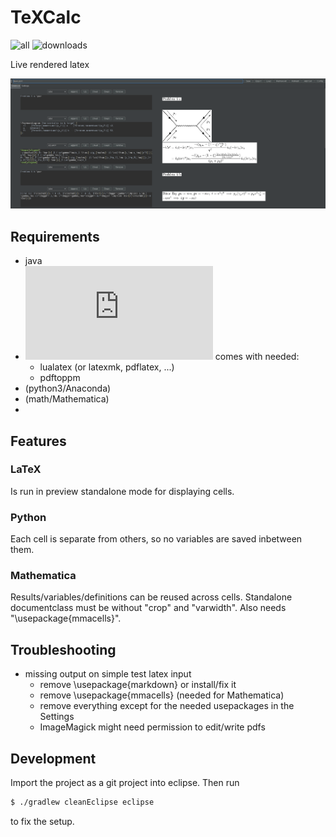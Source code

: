 # TeXCalc
![all](https://github.com/APN-Pucky/TeXCalc/actions/workflows/all.yml/badge.svg)
![downloads](https://img.shields.io/github/downloads/APN-Pucky/TeXCalc/total)

Live rendered latex

 ![](https://raw.githubusercontent.com/APN-Pucky/TeXCalc/master/image/preview.png)

## Requirements

* java
* ![tex-live](https://www.tug.org/texlive/acquire-netinstall.html) comes with needed:
  * lualatex (or latexmk, pdflatex, ...)
  * pdftoppm
* (python3/Anaconda)
* (math/Mathematica)
* 
## Features

### LaTeX
Is run in preview standalone mode for displaying cells.

### Python
Each cell is separate from others, so no variables are saved inbetween them.

### Mathematica
Results/variables/definitions can be reused across cells.
Standalone documentclass must be without "crop" and "varwidth".
Also needs "\usepackage{mmacells}".


## Troubleshooting
* missing output on simple test latex input
  * remove \usepackage{markdown} or install/fix it
  * remove \usepackage{mmacells} (needed for Mathematica)
  * remove everything except for the needed usepackages in the Settings
  * ImageMagick might need permission to edit/write pdfs

## Development

Import the project as a git project into eclipse. 
Then run

```sh
$ ./gradlew cleanEclipse eclipse
```

to fix the setup.
